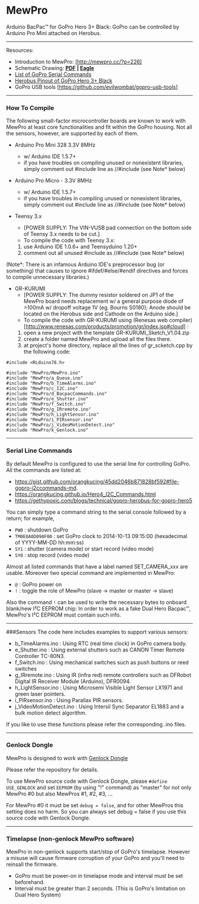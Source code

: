 # MewPro
Arduino BacPac™ for GoPro Hero 3+ Black: GoPro can be controlled by Arduino Pro Mini attached on Herobus.

----
Resources:
* Introduction to MewPro: [http://mewpro.cc/?p=226]
* Schematic Drawing: **[PDF](MewPro%2FMewPro-ver1.1.pdf) | [Eagle](MewPro%2FMewPro-ver1.1.sch)**
* [List of GoPro Serial Commands](MewPro%2Flist-of-i2c-commands.md)
* [Herobus Pinout of GoPro Hero 3+ Black](MewPro%2FHeroBus%2BPinouts.md)
* GoPro USB tools [https://github.com/evilwombat/gopro-usb-tools]
------

### How To Compile
The following small-factor microcontroller boards are known to work with MewPro at least core functionalities and fit within the GoPro housing. Not all the sensors, however, are supported by each of them.

* Arduino Pro Mini 328 3.3V 8MHz
  - w/ Arduino IDE 1.5.7+
  - if you have troubles on compiling unused or nonexistent libraries, simply comment out #include line as //#include (see Note* below)

* Arduino Pro Micro - 3.3V 8MHz
  - w/ Arduino IDE 1.5.7+
  - if you have troubles in compiling unused or nonexistent libraries, simply comment out #include line as //#include (see Note* below)

* Teensy 3.x
  - [POWER SUPPLY: The VIN-VUSB pad connection on the bottom side of Teensy 3.x needs to be cut.]
  - To compile the code with Teensy 3.x:
  1. use Arduino IDE 1.0.6+ and Teensyduino 1.20+
  2. comment out all unused #include as //#include (see Note* below)

(Note*: There is an infamous Arduino IDE's preprocessor bug (or something) that causes to ignore #ifdef/#else/#endif directives and forces to compile unnecessary libraries.)

* GR-KURUMI
  - [POWER SUPPLY: The dummy resistor soldered on JP1 of the MewPro board needs replacement w/ a general purpose diode of >100mA w/ dropoff voltage 1V (eg. Bourns S0180); Anode should be located on the Herobus side and Cathode on the Arduino side.]
  - To compile the code with GR-KURUMI using (Renesas web compiler)[http://www.renesas.com/products/promotion/gr/index.jsp#cloud] :
  1. open a new project with the template GR-KURUMI_Sketch_V1.04.zip
  2. create a folder named MewPro and upload all the files there.
  3. at project's home directory, replace all the lines of gr_scketch.cpp by the following code:
```
#include <RLduino78.h>

#include "MewPro/MewPro.ino"
#include "MewPro/a_Queue.ino"
#include "MewPro/b_TimeAlarms.ino"
#include "MewPro/c_I2C.ino"
#include "MewPro/d_BacpacCommands.ino"
#include "MewPro/e_Shutter.ino"
#include "MewPro/f_Switch.ino"
#include "MewPro/g_IRremote.ino"
#include "MewPro/h_LightSensor.ino"
#include "MewPro/i_PIRsensor.ino"
#include "MewPro/j_VideoMotionDetect.ino"
#include "MewPro/k_Genlock.ino"
```

------

### Serial Line Commands
By default MewPro is configured to use the serial line for controlling GoPro.
All the commands are listed at:
- https://gist.github.com/orangkucing/45dd2046b871828bf592#file-gopro-i2ccommands-md.
- https://orangkucing.github.io/Hero4_I2C_Commands.html
- https://gethypoxic.com/blogs/technical/gopro-herobus-for-gopro-hero5

You can simply type a command string to the serial console followed by a return; for example,

+ `PW0` : shutdown GoPro
+ `TM0E0A0D090F00` : set GoPro clock to 2014-10-13 09:15:00 (hexadecimal of YYYY-MM-DD hh:mm:ss)
+ `SY1` : shutter (camera mode) or start record (video mode)
+ `SY0` : stop record (video mode)

Almost all listed commands that have a label named SET_CAMERA_xxx are usable. Moreover two special command are implemented in MewPro:

+ `@` : GoPro power on
+ `!` : toggle the role of MewPro (slave -> master or master -> slave)

Also the command `!` can be used to write the necessary bytes to onboard blank/new I²C EEPROM chip: In order to work as a fake Dual Hero Bacpac™, MewPro's I²C EEPROM must contain such info.

------

###Sensors
The code here includes examples to support various sensors:

+ b_TimeAlarms.ino : Using RTC (real time clock) in GoPro camera body.
+ e_Shutter.ino : Using external shutters such as CANON Timer Remote Controller TC-80N3.
+ f_Switch.ino : Using mechanical switches such as push buttons or reed switches
+ g_IRremote.ino : Using IR (infra red) remote controllers such as DFRobot Digital IR Receiver Module (Arduino), DFR0094.
+ h_LightSensor.ino : Using Microsemi Visible Light Sensor LX1971 and green laser pointers.
+ i_PIRsensor.ino : Using Parallax PIR sensors.
+ j_VideoMotionDetect.ino : Using Intersil Sync Separator EL1883 and a bulk motion detect algorithm.

If you like to use these functions please refer the corresponding .ino files.

------

### Genlock Dongle
MewPro is designed to work with [Genlock Dongle](https://github.com/orangkucing/GenlockDongle)

Please refer the repository for details.

To use MewPro source code with Genlock Dongle, please `#define USE_GENLOCK` and set `EEPROM` (by using "!" command) as "master" for not only MewPro #0 but also MewPros #1, #2, #3, ...

For MewPro #0 it must be set `debug = false`, and for other MewPros this setting does no harm. So you can always set debug = false if you use this source code with Genlock Dongle.

------

### Timelapse (non-genlock MewPro software)
MewPro in non-genlock supports start/stop of GoPro's timelapse. However a misuse will cause firmware corruption of your GoPro and you'll need to reinsall the firmware. 

+ GoPro must be power-on in timelapse mode and interval must be set beforehand.
+ Interval must be greater than 2 seconds. (This is GoPro's limitation on Dual Hero System)

